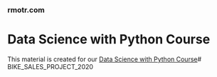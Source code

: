 ### rmotr.com
# Data Science with Python Course

This material is created for our [Data Science with Python Course](https://rmotr.com/data-science-python-course)# BIKE_SALES_PROJECT_2020
